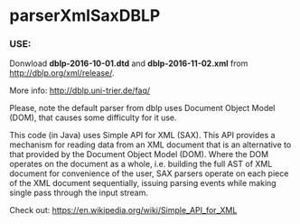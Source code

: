 # parserXmlSaxDBLP


### USE:

Donwload **dblp-2016-10-01.dtd** and **dblp-2016-11-02.xml** from http://dblp.org/xml/release/.

More info: http://dblp.uni-trier.de/faq/

Please, note the default parser from dblp uses Document Object Model (DOM), that causes some difficulty for it use.

This code (in Java) uses Simple API for XML (SAX). This API provides a mechanism for reading data from an XML document that is an alternative to that provided by the Document Object Model (DOM). Where the DOM operates on the document as a whole, i.e. building the full AST of XML document for convenience of the user, SAX parsers operate on each piece of the XML document sequentially, issuing parsing events while making single pass through the input stream.

Check out: https://en.wikipedia.org/wiki/Simple_API_for_XML
